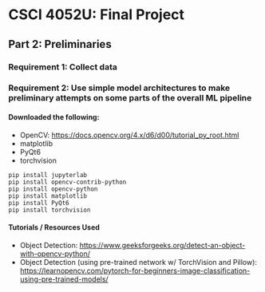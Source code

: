 # CSCI 4052U: Final Project
## Part 2: Preliminaries

### Requirement 1: Collect data


### Requirement 2: Use simple model architectures to make preliminary attempts on some parts of the overall ML pipeline
#### Downloaded the following:
- OpenCV: https://docs.opencv.org/4.x/d6/d00/tutorial_py_root.html
- matplotlib
- PyQt6
- torchvision
```
pip install jupyterlab
pip install opencv-contrib-python
pip install opencv-python
pip install matplotlib
pip install PyQt6
pip install torchvision
```

#### Tutorials / Resources Used
- Object Detection: https://www.geeksforgeeks.org/detect-an-object-with-opencv-python/
- Object Detection (using pre-trained network w/ TorchVision and Pillow): https://learnopencv.com/pytorch-for-beginners-image-classification-using-pre-trained-models/